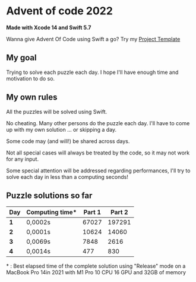 # Advent of code 2022
**Made with Xcode 14 and Swift 5.7**

Wanna give Advent Of Code using Swift a go? Try my [Project Template](https://github.com/Dean151/AoC-Swift-Template)

## My goal
Trying to solve each puzzle each day.
I hope I'll have enough time and motivation to do so.

## My own rules

All the puzzles will be solved using Swift.

No cheating. Many other persons do the puzzle each day.
I'll have to come up with my own solution ... or skipping a day.

Some code may (and will!) be shared across days.

Not all special cases will always be treated by the code, so it may not work for any input.

Some special attention will be addressed regarding performances, I'll try to solve each day in less than a computing seconds!

## Puzzle solutions so far

| Day    | Computing time\* | Part 1  | Part 2  |
|--------|------------------|---------|---------|
| **1**  | 0,0002s          | 67027   | 197291  |
| **2**  | 0,0001s          | 10624   | 14060   |
| **3**  | 0,0069s          | 7848    | 2616    |
| **4**  | 0,0014s          | 477     | 830     |

\* : Best elapsed time of the complete solution using "Release" mode on a MacBook Pro 14in 2021 with M1 Pro 10 CPU 16 GPU and 32GB of memory

